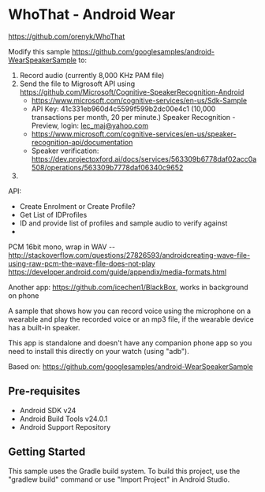 WhoThat - Android Wear
===================================

https://github.com/orenyk/WhoThat

Modify this sample https://github.com/googlesamples/android-WearSpeakerSample to:
1. Record audio (currently 8,000 KHz PAM file)
2. Send the file to Migrosoft API using https://github.com/Microsoft/Cognitive-SpeakerRecognition-Android
    - https://www.microsoft.com/cognitive-services/en-us/Sdk-Sample
    - API Key: 41c331eb960d4c5599f599b2dc00e4c1 (10,000 transactions per month, 20 per minute.) Speaker Recognition - Preview, login: lec_maj@yahoo.com
    - https://www.microsoft.com/cognitive-services/en-us/speaker-recognition-api/documentation
    - Speaker verification: https://dev.projectoxford.ai/docs/services/563309b6778daf02acc0a508/operations/563309b7778daf06340c9652
3.

API:
- Create Enrolment or Create Profile?
- Get List of IDProfiles
- ID and provide list of profiles and sample audio to verify against
-

PCM 16bit mono, wrap in WAV -- http://stackoverflow.com/questions/27826593/androidcreating-wave-file-using-raw-pcm-the-wave-file-does-not-play
https://developer.android.com/guide/appendix/media-formats.html

Another app: https://github.com/icechen1/BlackBox, works in background on phone

A sample that shows how you can record voice using the microphone on a wearable and
play the recorded voice or an mp3 file, if the wearable device has a built-in speaker.

This app is standalone and doesn't have any companion phone app so you need to install this directly on your watch (using "adb").

Based on: https://github.com/googlesamples/android-WearSpeakerSample


Pre-requisites
--------------

- Android SDK v24
- Android Build Tools v24.0.1
- Android Support Repository

Getting Started
---------------

This sample uses the Gradle build system. To build this project, use the
"gradlew build" command or use "Import Project" in Android Studio.

